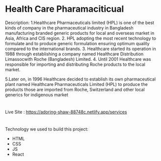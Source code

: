 

# Health Care Pharamaciticual

Description: 1.Healthcare Pharmaceuticals limited (HPL) is one of the best kinds of company in the pharmaceutical industry in Bangladesh manufacturing branded generic products for local and overseas market in Asia, Africa and CIS region.
2. HPL adopting the most recent technology to formulate and to produce generic formulation ensuring optimum quality compared to the international brands.
3. Healthcare started its operation in 1988 through establishing a company named Healthcare Distribution Limassocwith Roche (Bangladesh) Limited.
4. Until 2001 Healthcare was responsible for importing and distributing Roche products to the local market.

5.Later on, in 1996 Healthcare decided to establish its own pharmaceutical plant named Healthcare Pharmaceuticals Limited (HPL) to produce the products those are imported from Roche, Switzerland and other local generics for indigenous market

# 
Live Site : https://adoring-shaw-88748c.netlify.app/services
#
Technology we used to build this project:
- HTML
- CSS
- JS
- React

